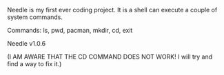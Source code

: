 Needle is my first ever coding project. It is a shell can execute a couple of system commands.

Commands: ls, pwd, pacman, mkdir, cd, exit

Needle v1.0.6

(I AM AWARE THAT THE CD COMMAND DOES NOT WORK! I will try and find a way to fix it.)
